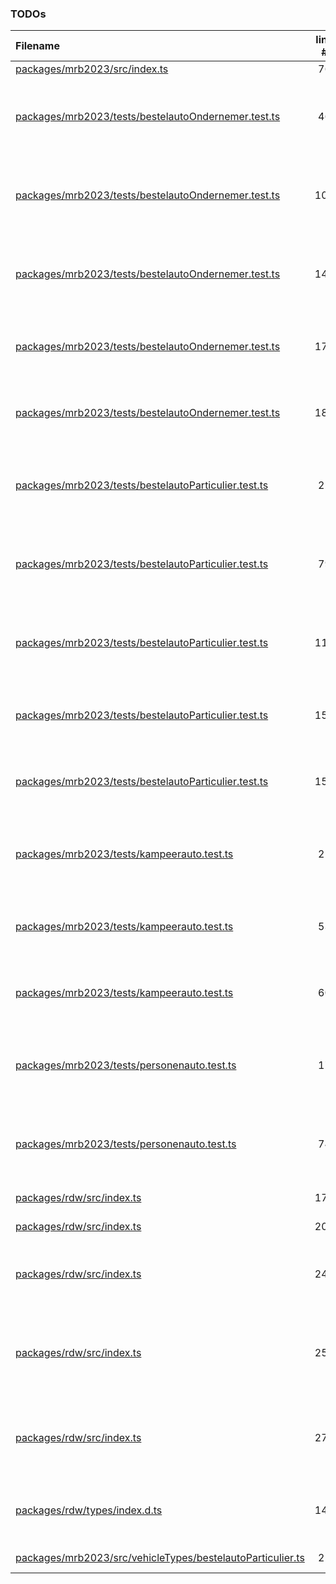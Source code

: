 ### TODOs

| Filename                                                                                                                     | line # | TODO                                                                  |
| :--------------------------------------------------------------------------------------------------------------------------- | :----: | :-------------------------------------------------------------------- |
| [packages/mrb2023/src/index.ts](packages/mrb2023/src/index.ts#L76)                                                           |   76   |                                                                       |
| [packages/mrb2023/tests/bestelautoOndernemer.test.ts](packages/mrb2023/tests/bestelautoOndernemer.test.ts#L46)               |   46   | indien niet woonachtig in nederland, worden opcenten niet meegerekend |
| [packages/mrb2023/tests/bestelautoOndernemer.test.ts](packages/mrb2023/tests/bestelautoOndernemer.test.ts#L103)              |  103   | we receive 1978 while the baseline gives 1977. not sure what is wrong |
| [packages/mrb2023/tests/bestelautoOndernemer.test.ts](packages/mrb2023/tests/bestelautoOndernemer.test.ts#L143)              |  143   | we receive 52 while the baseline gives 65. not sure what is wrong     |
| [packages/mrb2023/tests/bestelautoOndernemer.test.ts](packages/mrb2023/tests/bestelautoOndernemer.test.ts#L175)              |  175   | this scenario is not covered in baseline calculator                   |
| [packages/mrb2023/tests/bestelautoOndernemer.test.ts](packages/mrb2023/tests/bestelautoOndernemer.test.ts#L182)              |  182   | this scenario is not covered in baseline calculator                   |
| [packages/mrb2023/tests/bestelautoParticulier.test.ts](packages/mrb2023/tests/bestelautoParticulier.test.ts#L22)             |   22   | indien niet woonachtig in nederland, worden opcenten niet meegerekend |
| [packages/mrb2023/tests/bestelautoParticulier.test.ts](packages/mrb2023/tests/bestelautoParticulier.test.ts#L79)             |   79   | we receive 1978 while the baseline gives 1977. not sure what is wrong |
| [packages/mrb2023/tests/bestelautoParticulier.test.ts](packages/mrb2023/tests/bestelautoParticulier.test.ts#L119)            |  119   | we receive 52 while the baseline gives 65. not sure what is wrong     |
| [packages/mrb2023/tests/bestelautoParticulier.test.ts](packages/mrb2023/tests/bestelautoParticulier.test.ts#L151)            |  151   | this scenario is not covered in baseline calculator                   |
| [packages/mrb2023/tests/bestelautoParticulier.test.ts](packages/mrb2023/tests/bestelautoParticulier.test.ts#L158)            |  158   | this scenario is not covered in baseline calculator                   |
| [packages/mrb2023/tests/kampeerauto.test.ts](packages/mrb2023/tests/kampeerauto.test.ts#L21)                                 |   21   | we receive 52 while the baseline gives 65. not sure what is wrong     |
| [packages/mrb2023/tests/kampeerauto.test.ts](packages/mrb2023/tests/kampeerauto.test.ts#L53)                                 |   53   | this scenario is not covered in baseline calculator                   |
| [packages/mrb2023/tests/kampeerauto.test.ts](packages/mrb2023/tests/kampeerauto.test.ts#L60)                                 |   60   | this scenario is not covered in baseline calculator                   |
| [packages/mrb2023/tests/personenauto.test.ts](packages/mrb2023/tests/personenauto.test.ts#L17)                               |   17   | indien niet woonachtig in nederland, worden opcenten niet meegerekend |
| [packages/mrb2023/tests/personenauto.test.ts](packages/mrb2023/tests/personenauto.test.ts#L74)                               |   74   | we receive 1978 while the baseline gives 1977. not sure what is wrong |
| [packages/rdw/src/index.ts](packages/rdw/src/index.ts#L172)                                                                  |  172   | is this correct?                                                      |
| [packages/rdw/src/index.ts](packages/rdw/src/index.ts#L202)                                                                  |  202   | add 115R-installatie                                                  |
| [packages/rdw/src/index.ts](packages/rdw/src/index.ts#L247)                                                                  |  247   | this should be moved to mrb{revision} as it could change yoy          |
| [packages/rdw/src/index.ts](packages/rdw/src/index.ts#L255)                                                                  |  255   | De bestelauto moet minimaal 12 jaar oud zijn bij het begin van het    |
| [packages/rdw/src/index.ts](packages/rdw/src/index.ts#L272)                                                                  |  272   | bij het motorrijtuig vermeld staat dat het affabriek roetfilter       |
| [packages/rdw/types/index.d.ts](packages/rdw/types/index.d.ts#L148)                                                          |  148   | this should be moved to mrb{revision} as it could change yoy          |
| [packages/mrb2023/src/vehicleTypes/bestelautoParticulier.ts](packages/mrb2023/src/vehicleTypes/bestelautoParticulier.ts#L21) |   21   | is this correct?                                                      |
